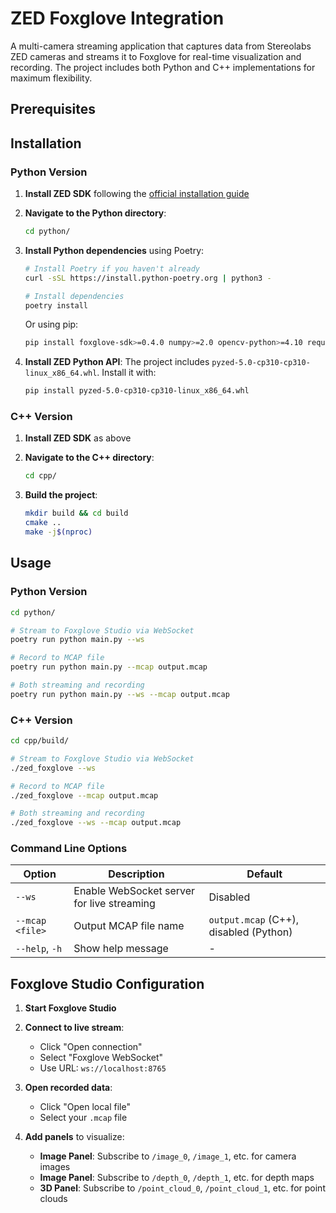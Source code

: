 # ZED Foxglove Integration

A multi-camera streaming application that captures data from Stereolabs ZED cameras and streams it to Foxglove for real-time visualization and recording. The project includes both Python and C++ implementations for maximum flexibility.

## Prerequisites

## Installation

### Python Version

1. **Install ZED SDK** following the [official installation guide](https://www.stereolabs.com/docs/installation/)

2. **Navigate to the Python directory**:
   ```bash
   cd python/
   ```

3. **Install Python dependencies** using Poetry:
   ```bash
   # Install Poetry if you haven't already
   curl -sSL https://install.python-poetry.org | python3 -

   # Install dependencies
   poetry install
   ```

   Or using pip:
   ```bash
   pip install foxglove-sdk>=0.4.0 numpy>=2.0 opencv-python>=4.10 requests>=2.31
   ```

4. **Install ZED Python API**: The project includes `pyzed-5.0-cp310-cp310-linux_x86_64.whl`. Install it with:
   ```bash
   pip install pyzed-5.0-cp310-cp310-linux_x86_64.whl
   ```

### C++ Version

1. **Install ZED SDK** as above

2. **Navigate to the C++ directory**:
   ```bash
   cd cpp/
   ```

3. **Build the project**:
   ```bash
   mkdir build && cd build
   cmake ..
   make -j$(nproc)
   ```

## Usage

### Python Version

```bash
cd python/

# Stream to Foxglove Studio via WebSocket
poetry run python main.py --ws

# Record to MCAP file
poetry run python main.py --mcap output.mcap

# Both streaming and recording
poetry run python main.py --ws --mcap output.mcap
```

### C++ Version

```bash
cd cpp/build/

# Stream to Foxglove Studio via WebSocket
./zed_foxglove --ws

# Record to MCAP file
./zed_foxglove --mcap output.mcap

# Both streaming and recording
./zed_foxglove --ws --mcap output.mcap
```

### Command Line Options

| Option | Description | Default |
|--------|-------------|---------|
| `--ws` | Enable WebSocket server for live streaming | Disabled |
| `--mcap <file>` | Output MCAP file name | `output.mcap` (C++), disabled (Python) |
| `--help`, `-h` | Show help message | - |

## Foxglove Studio Configuration

1. **Start Foxglove Studio**

2. **Connect to live stream**:
   - Click "Open connection"
   - Select "Foxglove WebSocket"
   - Use URL: `ws://localhost:8765`

3. **Open recorded data**:
   - Click "Open local file"
   - Select your `.mcap` file

4. **Add panels** to visualize:
   - **Image Panel**: Subscribe to `/image_0`, `/image_1`, etc. for camera images
   - **Image Panel**: Subscribe to `/depth_0`, `/depth_1`, etc. for depth maps
   - **3D Panel**: Subscribe to `/point_cloud_0`, `/point_cloud_1`, etc. for point clouds
